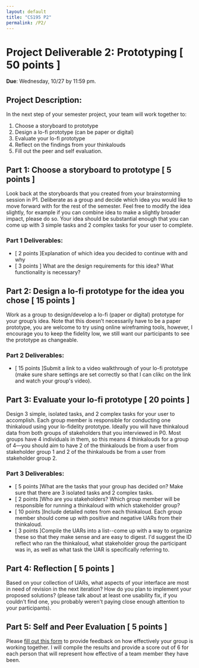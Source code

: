 ```yaml
---
layout: default
title: "CS195 P2"
permalink: /P2/
---
```


# Project Deliverable 2: Prototyping [ 50 points ] 

**Due**: Wednesday, 10/27 by 11:59 pm.

## Project Description:
In the next step of your semester project, your team will work together to: 
1. Choose a storyboard to prototype
2. Design a lo-fi prototype (can be paper or digital)
3. Evaluate your lo-fi prototype
4. Reflect on the findings from your thinkalouds
5. Fill out the peer and self evaluation.

## Part 1: Choose a storyboard to prototype [ 5 points ]

Look back at the storyboards that you created from your brainstorming session in P1. 
Deliberate as a group and decide which idea you would like to move forward with for the rest of the
semester. Feel free to modify the idea slightly, for example if you can combine idea to make a 
slightly broader impact, please do so. Your idea should be substantial enough that you can come 
up with 3 simple tasks and 2 complex tasks for your user to complete.

### Part 1 Deliverables:
- [ 2 points ]Explanation of which idea you decided to continue with and why 
- [ 3 points ] What are the design requirements for this idea? What functionality is necessary?


## Part 2: Design a lo-fi prototype for the idea you chose [ 15 points ]
Work as a group to design/develop a lo-fi (paper or digital) prototype for your group’s idea.
Note that this doesn’t necessarily have to be a paper prototype, you are welcome to try using
online wireframing tools, however, I encourage you to keep the fidelity low, we still want our
participants to see the prototype as changeable. 

### Part 2 Deliverables:
- [ 15 points ]Submit a link to a video walkthrough of your lo-fi prototype (make sure share settings are set correctly so that I can clikc on the link and watch your group's video).

## Part 3: Evaluate your lo-fi prototype [ 20 points ]
Design 3 simple, isolated tasks, and 2 complex tasks for your user to accomplish. 
Each group member is responsible for conducting one thinkaloud using your lo-fidelity prototype. 
Ideally you will have thinkaloud data from both groups of stakeholders that you interviewed in P0. 
Most groups have 4 individuals in them, so this means 4 thinkalouds for a group of 4—you should aim
to have 2 of the thinkalouds be from a user from stakeholder group 1 and 2 of the thinkalouds be 
from a user from stakeholder group 2. 

### Part 3 Deliverables:
- [ 5 points ]What are the tasks that your group has decided on? Make sure that there are 3 isolated tasks and 2 complex tasks.
- [ 2 points ]Who are you stakeholders? Which group member will be responsible for running a thinkaloud with which stakeholder group?
- [ 10 points ]Include detailed notes from each thinkaloud. Each group member should come up with positive and negative UARs from their thinkaloud.
- [ 3 points ]Compile the UARs into a list--come up with a way to organize these so that they make sense and are easy to digest. I'd suggest the ID reflect who ran the thinkaloud, what stakeholder group the participant was in, as well as what task the UAR is specifically referring to. 

## Part 4: Reflection [ 5 points ]
Based on your collection of UARs, what aspects of your interface are most in need of revision in the next iteration?
How do you plan to implement your proposed solutions? (please talk about at least one usability fix, if you couldn't find one,  you probably weren't paying close enough attention to your participants). 

## Part 5: Self and Peer Evaluation [ 5 points ] 
Please [fill out this form](https://forms.gle/J9N4GrV37bKz84tQ6) to provide feedback on how effectively your group is working together. I will compile the results and provide a score out of 6 for each person that will represent how effective of a team member they have been. 



